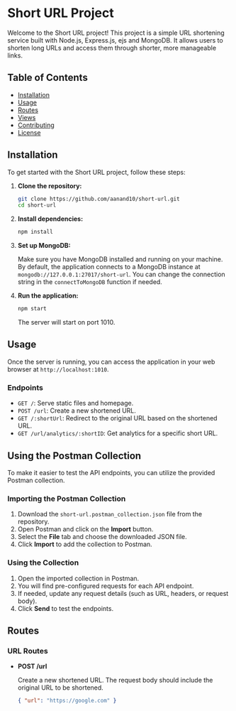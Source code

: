 # Short URL Project

Welcome to the Short URL project! This project is a simple URL shortening service built with Node.js, Express.js, ejs and MongoDB. It allows users to shorten long URLs and access them through shorter, more manageable links.

## Table of Contents

- [Installation](#installation)
- [Usage](#usage)
- [Routes](#routes)
- [Views](#views)
- [Contributing](#contributing)
- [License](#license)

## Installation

To get started with the Short URL project, follow these steps:

1. **Clone the repository:**

   ```sh
   git clone https://github.com/aanand10/short-url.git
   cd short-url
   ```

2. **Install dependencies:**

   ```sh
   npm install
   ```

3. **Set up MongoDB:**

   Make sure you have MongoDB installed and running on your machine. By default, the application connects to a MongoDB instance at `mongodb://127.0.0.1:27017/short-url`. You can change the connection string in the `connectToMongoDB` function if needed.

4. **Run the application:**

   ```sh
   npm start
   ```

   The server will start on port 1010.

## Usage

Once the server is running, you can access the application in your web browser at `http://localhost:1010`.

### Endpoints

- `GET /`: Serve static files and homepage.
- `POST /url`: Create a new shortened URL.
- `GET /:shortUrl`: Redirect to the original URL based on the shortened URL.
- `GET /url/analytics/:shortID`: Get analytics for a specific short URL.

## Using the Postman Collection

To make it easier to test the API endpoints, you can utilize the provided Postman collection.

### Importing the Postman Collection

1. Download the `short-url.postman_collection.json` file from the repository.
2. Open Postman and click on the **Import** button.
3. Select the **File** tab and choose the downloaded JSON file.
4. Click **Import** to add the collection to Postman.

### Using the Collection

1. Open the imported collection in Postman.
2. You will find pre-configured requests for each API endpoint.
3. If needed, update any request details (such as URL, headers, or request body).
4. Click **Send** to test the endpoints.

## Routes

### URL Routes

- **POST /url**

  Create a new shortened URL. The request body should include the original URL to be shortened.

  ```json
  { "url": "https://google.com" }
  ```

